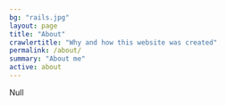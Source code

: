 ```yaml
---
bg: "rails.jpg"
layout: page
title: "About"
crawlertitle: "Why and how this website was created"
permalink: /about/
summary: "About me"
active: about
---
```


Null

